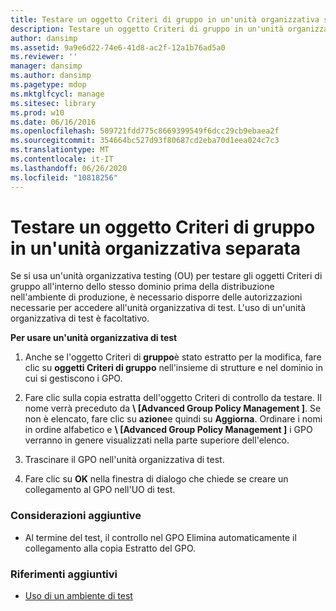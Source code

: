 ```yaml
---
title: Testare un oggetto Criteri di gruppo in un'unità organizzativa separata
description: Testare un oggetto Criteri di gruppo in un'unità organizzativa separata
author: dansimp
ms.assetid: 9a9e6d22-74e6-41d8-ac2f-12a1b76ad5a0
ms.reviewer: ''
manager: dansimp
ms.author: dansimp
ms.pagetype: mdop
ms.mktglfcycl: manage
ms.sitesec: library
ms.prod: w10
ms.date: 06/16/2016
ms.openlocfilehash: 509721fdd775c8669399549f6dcc29cb9ebaea2f
ms.sourcegitcommit: 354664bc527d93f80687cd2eba70d1eea024c7c3
ms.translationtype: MT
ms.contentlocale: it-IT
ms.lasthandoff: 06/26/2020
ms.locfileid: "10818256"
---
```

# Testare un oggetto Criteri di gruppo in un'unità organizzativa separata


Se si usa un'unità organizzativa testing (OU) per testare gli oggetti Criteri di gruppo all'interno dello stesso dominio prima della distribuzione nell'ambiente di produzione, è necessario disporre delle autorizzazioni necessarie per accedere all'unità organizzativa di test. L'uso di un'unità organizzativa di test è facoltativo.

**Per usare un'unità organizzativa di test**

1.  Anche se l'oggetto Criteri di **gruppo**è stato estratto per la modifica, fare clic su **oggetti Criteri di gruppo** nell'insieme di strutture e nel dominio in cui si gestiscono i GPO.

2.  Fare clic sulla copia estratta dell'oggetto Criteri di controllo da testare. Il nome verrà preceduto da **\ [Advanced Group Policy Management \]**. Se non è elencato, fare clic su **azione**e quindi su **Aggiorna**. Ordinare i nomi in ordine alfabetico e **\ [Advanced Group Policy Management \]** i GPO verranno in genere visualizzati nella parte superiore dell'elenco.

3.  Trascinare il GPO nell'unità organizzativa di test.

4.  Fare clic su **OK** nella finestra di dialogo che chiede se creare un collegamento al GPO nell'UO di test.

### Considerazioni aggiuntive

-   Al termine del test, il controllo nel GPO Elimina automaticamente il collegamento alla copia Estratto del GPO.

### Riferimenti aggiuntivi

-   [Uso di un ambiente di test](using-a-test-environment.md)

 

 





